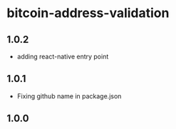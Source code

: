 # bitcoin-address-validation

## 1.0.2

- adding react-native entry point

## 1.0.1

- Fixing github name in package.json

## 1.0.0

